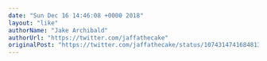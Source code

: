 ```yaml
---
date: "Sun Dec 16 14:46:08 +0000 2018"
layout: "like"
authorName: "Jake Archibald"
authorUrl: "https://twitter.com/jaffathecake"
originalPost: "https://twitter.com/jaffathecake/status/1074314741684813826"
---
```

